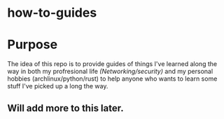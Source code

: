 # how-to-guides

# Purpose 
The idea of this repo is to provide guides of things I've learned along the way in both my profresional life *(Networking/security)* and my personal hobbies (archlinux/python/rust) to help anyone who wants to learn some stuff I've picked up a long the way. 

## Will add more to this later.